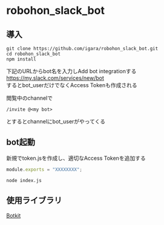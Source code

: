 # robohon_slack_bot

## 導入

```
git clone https://github.com/igara/robohon_slack_bot.git
cd robohon_slack_bot
npm install
```

下記のURLからbot名を入力しAdd bot integrationする
https://my.slack.com/services/new/bot  
するとbot_userだけでなくAccess Tokenも作成される  

閲覧中のchannelで
```
/invite @<my bot>
```
とするとchannelにbot_userがやってくる

## bot起動

新規でtoken.jsを作成し、適切なAccess Tokenを追加する
``` token.js
module.exports = "XXXXXXXX";
```


```
node index.js
```

## 使用ライブラリ

[Botkit](https://github.com/howdyai/botkit)  


